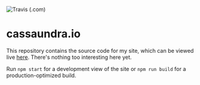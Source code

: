 ![Travis (.com)](https://img.shields.io/travis/com/cassaundra/cassaundra-io.svg)

# cassaundra.io

This repository contains the source code for my site, which can be viewed live [here](https://cassaundra.io). There's nothing too interesting here yet.

Run `npm start` for a development view of the site or `npm run build` for a production-optimized build.
